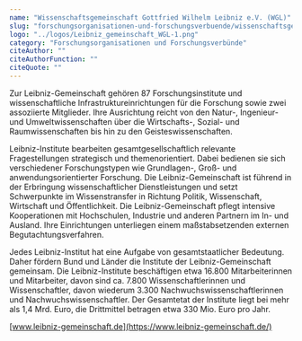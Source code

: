 ```yaml
---
name: "Wissenschaftsgemeinschaft Gottfried Wilhelm Leibniz e.V. (WGL)"
slug: "forschungsorganisationen-und-forschungsverbuende/wissenschaftsgemeinschaft-gottfried-wilhelm-leibniz-e-v-wgl"
logo: "../logos/Leibniz_gemeinschaft_WGL-1.png"
category: "Forschungsorganisationen und Forschungsverbünde"
citeAuthor: ""
citeAuthorFunction: ""
citeQuote: ""
---
```


Zur Leibniz-Gemeinschaft gehören 87 Forschungsinstitute und wissenschaftliche Infrastruktureinrichtungen für die Forschung sowie zwei assoziierte Mitglieder. Ihre Ausrichtung reicht von den Natur-, Ingenieur- und Umweltwissenschaften über die Wirtschafts-, Sozial- und Raumwissenschaften bis hin zu den Geisteswissenschaften.

Leibniz-Institute bearbeiten gesamtgesellschaftlich relevante Fragestellungen strategisch und themenorientiert. Dabei bedienen sie sich verschiedener Forschungstypen wie Grundlagen-, Groß- und anwendungsorientierter Forschung. Die Leibniz-Gemeinschaft ist führend in der Erbringung wissenschaftlicher Dienstleistungen und setzt Schwerpunkte im Wissenstransfer in Richtung Politik, Wissenschaft, Wirtschaft und Öffentlichkeit. Die Leibniz-Gemeinschaft pflegt intensive Kooperationen mit Hochschulen, Industrie und anderen Partnern im In- und Ausland. Ihre Einrichtungen unterliegen einem maßstabsetzenden externen Begutachtungsverfahren.

Jedes Leibniz-Institut hat eine Aufgabe von gesamtstaatlicher Bedeutung. Daher fördern Bund und Länder die Institute der Leibniz-Gemeinschaft gemeinsam. Die Leibniz-Institute beschäftigen etwa 16.800 Mitarbeiterinnen und Mitarbeiter, davon sind ca. 7.800 Wissenschaftlerinnen und Wissenschaftler, davon wiederum 3.300 Nachwuchswissenschaftlerinnen und Nachwuchswissenschaftler. Der Gesamtetat der Institute liegt bei mehr als 1,4 Mrd. Euro, die Drittmittel betragen etwa 330 Mio. Euro pro Jahr.

[www.leibniz-gemeinschaft.de](https://www.leibniz-gemeinschaft.de/)
